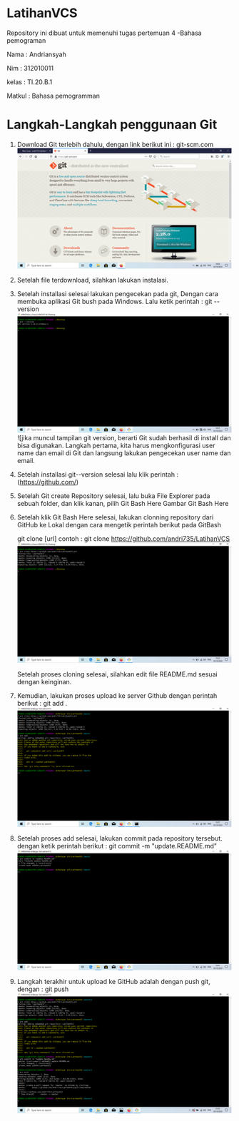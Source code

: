 # LatihanVCS

Repository ini dibuat untuk memenuhi tugas pertemuan 4 -Bahasa pemograman

Nama : Andriansyah

Nim : 312010011

kelas : TI.20.B.1

Matkul : Bahasa pemogramman

# Langkah-Langkah penggunaan Git


1. Download Git terlebih dahulu, dengan link berikut ini : git-scm.com
![ss10](Picture/Screenshot(8).png)
2. Setelah file terdownload, silahkan lakukan instalasi.
3. Setelah installasi selesai lakukan pengecekan pada git, Dengan cara membuka aplikasi Git bush pada Windows. Lalu ketik perintah : git --version
![ss10](Picture/Screenshot(10).png)
 ![jika muncul tampilan git version, berarti Git sudah berhasil di install dan bisa digunakan. Langkah pertama, kita harus mengkonfigurasi user name dan     email di Git dan     langsung lakukan pengecekan user name dan email.
4. Setelah installasi git--version selesai lalu klik perintah :(https://github.com/)
5. Setelah Git create Repository selesai, lalu buka File Explorer pada sebuah folder, dan klik kanan, pilih Git Bash Here Gambar Git Bash Here
6. Setelah klik Git Bash Here selesai, lakukan clonning repository dari GitHub ke Lokal dengan cara mengetik perintah berikut pada GitBash

    git clone [url] contoh : git clone https://github.com/andri735/LatihanVCS
 ![ss10](Picture/Screenshot(11).png)

   Setelah proses cloning selesai, silahkan edit file README.md sesuai dengan keinginan.
7. Kemudian, lakukan proses upload ke server Github dengan perintah berikut : git add .
 ![ss10](Picture/Screenshot(12).png)
8. Setelah proses add selesai, lakukan commit pada repository tersebut. dengan ketik perintah berikut : git commit -m "update.README.md"
 ![ss10](Picture/Screenshot(13).png)
9. Langkah terakhir untuk upload ke GitHub adalah dengan push git, dengan : git push
 ![ss10](Picture/Screenshot(14).png)
